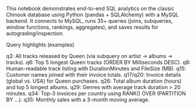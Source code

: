 This notebook demonstrates end-to-end SQL analytics on the classic Chinook database using Python (pandas + SQLAlchemy) with a MySQL backend. It connects to MySQL, runs 35+ queries (joins, subqueries, window functions, rankings, aggregates), and saves results for autograding/inspection.


Query highlights (examples)

q3: All tracks released by Queen (via subquery on artist → albums → tracks).
q6: Top 5 longest Queen tracks (ORDER BY Milliseconds DESC).
q8: Human-readable track listing with DurationMinutes and FileSize (MB).
q15: Customer names joined with their invoice totals.
q17/q20: Invoice details (global vs. USA) for Queen purchases.
q26: Total album duration (hours) and top 5 longest albums.
q29: Genres with average track duration > 20 minutes.
q34: Top-3 invoices per country using RANK() OVER (PARTITION BY ...).
q35: Monthly sales with a 3-month moving average.
